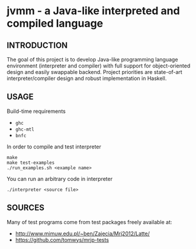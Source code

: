 jvmm - a Java-like interpreted and compiled language
====================================================

INTRODUCTION
------------
The goal of this project is to develop Java-like programming language
environment (interpreter and compiler) with full support for object-oriented
design and easily swappable backend. Project priorities are state-of-art
interpreter/compiler design and robust implementation in Haskell.

USAGE
-----
Build-time requirements
+ `ghc`
+ `ghc-mtl`
+ `bnfc`

In order to compile and test interpreter
```
make
make test-examples
./run_examples.sh <example name>
```

You can run an arbitrary code in interpreter
```
./interpreter <source file>
```

SOURCES
-------
Many of test programs come from test packages freely available at:
+ http://www.mimuw.edu.pl/~ben/Zajecia/Mrj2012/Latte/
+ https://github.com/tomwys/mrjp-tests

